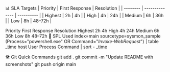 📊 SLA Targets
| Priority | First Response | Resolution |
| -------- | -------------- | ---------- |
| Highest  | 2h             | 4h         |
| High     | 4h             | 24h        |
| Medium   | 6h             | 36h        |
| Low      | 8h             | 48–72h     |


Priority	First Response	Resolution
Highest	2h	4h
High	4h	24h
Medium	6h	36h
Low	8h	48–72h
🧩 SPL Used
index=main sourcetype=sysmon_sample (Process="powershell.exe" OR Command="*Invoke-WebRequest*")
| table _time host User Process Command
| sort - _time

🛠️ Git Quick Commands
git add .
git commit -m "Update README with screenshots"
git push origin main
